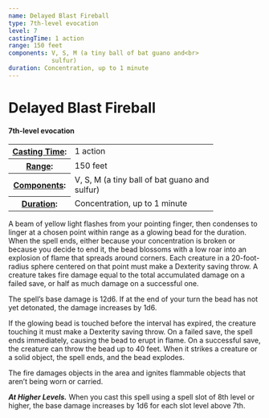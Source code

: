 ```yaml
---
name: Delayed Blast Fireball
type: 7th-level evocation
level: 7
castingTime: 1 action
range: 150 feet
components: V, S, M (a tiny ball of bat guano and<br>
			sulfur)
duration: Concentration, up to 1 minute
---
```


Delayed Blast Fireball
======================

#### 7th-level evocation

<table cellspacing="0" class="statBlock"><tbody><tr><th><a href="/srd/spellcasting/castingASpell.htm#castingtime">Casting Time</a>:</th><td>1 action</td></tr><tr><th><a href="/srd/spellcasting/castingASpell.htm#range">Range</a>:</th><td>150 feet</td></tr><tr><th><a href="/srd/spellcasting/castingASpell.htm#components">Components</a>:</th><td>V, S, M (a tiny ball of bat guano and<br>sulfur)</td></tr><tr><th><a href="/srd/spellcasting/castingASpell.htm#duration">Duration</a>:</th><td>Concentration, up to 1 minute</td></tr></tbody></table>

A beam of yellow light flashes from your pointing finger, then condenses to linger at a chosen point within range as a glowing bead for the duration. When the spell ends, either because your concentration is broken or because you decide to end it, the bead blossoms with a low roar into an explosion of flame that spreads around corners. Each creature in a 20-foot-radius sphere centered on that point must make a Dexterity saving throw. A creature takes fire damage equal to the total accumulated damage on a failed save, or half as much damage on a successful one.

The spell’s base damage is 12d6. If at the end of your turn the bead has not yet detonated, the damage increases by 1d6.

If the glowing bead is touched before the interval has expired, the creature touching it must make a Dexterity saving throw. On a failed save, the spell ends immediately, causing the bead to erupt in flame. On a successful save, the creature can throw the bead up to 40 feet. When it strikes a creature or a solid object, the spell ends, and the bead explodes.

The fire damages objects in the area and ignites flammable objects that aren’t being worn or carried.

_**At Higher Levels.**_ When you cast this spell using a spell slot of 8th level or higher, the base damage increases by 1d6 for each slot level above 7th.